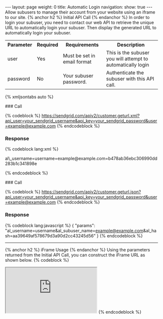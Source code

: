 --- layout: page weight: 0 title: Automatic Login navigation: show: true
--- Allow subusers to manage their account from your website using an
iframe to our site. {% anchor h2 %} Initial API Call {% endanchor %} In
order to login your subuser, you need to contact our web API to retrieve
the unique URL to automatically login your subuser. Then display the
generated URL to automatically login your subuser.

<table class="table table-bordered table-striped">
   <tbody>
      <tr>
         <th>Parameter</th>
         <th>Required</th>
         <th>Requirements</th>
         <th>Description</th>
      </tr>
      <tr>
         <td>user</td>
         <td>Yes</td>
         <td>Must be set in email format</td>
         <td>This is the subuser you will attempt to automatically login</td>
      </tr>
      <tr>
         <td>password</td>
         <td>No</td>
         <td>Your subuser password.</td>
         <td>Authenticate the subuser with this API call.</td>
      </tr>
   </tbody>
</table>

{% xmljsontabs auto %}

<div class="tab-content">
<div class="tab-pane" id="auto-xml">
### Call

{% codeblock %}
https://sendgrid.com/apiv2/customer.geturl.xml?api_user=your_sendgrid_username&api_key=your_sendgrid_password&user=example@example.com
{% endcodeblock %}

### Response

{% codeblock lang:xml %}
<?xml version="1.0" encoding="ISO-8859-1"?>

<params>
   <params>al\_username=username=example@example.com=b478ab36ebc306990dd283b1c341898e</params>
</params>

{% endcodeblock %}

</div>
<div class="tab-pane active" id="auto-json">
### Call

{% codeblock %}
https://sendgrid.com/apiv2/customer.geturl.json?api_user=your_sendgrid_username&api_key=your_sendgrid_password&user=example@example.com
{% endcodeblock %}

### Response

{% codeblock lang:javascript %}
{
  "params": "al_username=username&al_subuser_name=example@example.com&al_hash=aa39649af578679d3a90d2cc43245d56"
}
{% endcodeblock %}

</div>
</div>

* * * * *

{% anchor h2 %} iFrame Usage {% endanchor %} Using the parameters
returned from the Initial API Call, you can construct the iFrame URL as
shown below. {% codeblock %}
<iframe src="https://sendgrid.com/account?al_username=username&amp;al_subuser_name=example@example.com&amp;al_hash=aa39649af578679d3a90d2cc43245d56"></iframe>
{% endcodeblock %}
